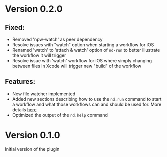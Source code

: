 # Version 0.2.0

## Fixed:

- Removed 'npw-watch' as peer dependency
- Resolve issues with "watch" option when starting a workflow for iOS
- Renamed 'watch' to 'attach & watch' option of `nd-run` to better illustrate the workflow it will trigger
- Resolve issue with 'watch' workflow for iOS where simply changing between files in Xcode will trigger new "build" of the workflow

## Features:

- New file watcher implemented
- Added new sections describing how to use the `nd.run` command to start a workflow and what those workflows can and should be used for. More details [here](https://github.com/NativeScript/nativescript-dev-debugging/tree/master#workflow-for-observingdebug-the-native-code)
- Optimized the output of the `nd.help` command

# Version 0.1.0

Initial version of the plugin